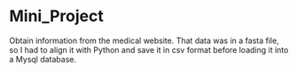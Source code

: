 # Mini_Project
Obtain information from the medical website. That data was in a fasta file, so I had to align it with Python and save it in csv format before loading it into a Mysql database. 
